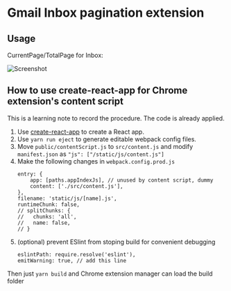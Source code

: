 # Gmail Inbox pagination extension

## Usage

CurrentPage/TotalPage for Inbox:

![Screenshot](
https://raw.githubusercontent.com/grimmer0125/grimmer0125.github.io/master/images/chrome-inbox-extension.png)

## How to use create-react-app for Chrome extension's content script 

This is a learning note to record the procedure. The code is already applied. 

1. Use [create-react-app](https://github.com/facebook/create-react-app) to create a React app. 
2. Use `yarn run eject` to generate editable webpack config files.
3. Move `public/contentScript.js` to `src/content.js` and modify `manifest.json` as `"js": ["/static/js/content.js"]` 
4. Make the following changes in `webpack.config.prod.js`
    ```
    entry: {
        app: [paths.appIndexJs], // unused by content script, dummy 
        content: ['./src/content.js'],
    },    
    filename: 'static/js/[name].js',
    runtimeChunk: false,
    // splitChunks: {
    //   chunks: 'all',
    //   name: false,
    // }
    ```
5. (optional) prevent ESlint from stoping build for convenient debugging 
    ```
    eslintPath: require.resolve('eslint'),
    emitWarning: true, // add this line
    ```

Then just `yarn build` and Chrome extension manager can load the build folder 
